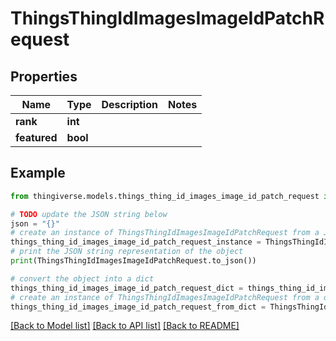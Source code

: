 # ThingsThingIdImagesImageIdPatchRequest


## Properties

Name | Type | Description | Notes
------------ | ------------- | ------------- | -------------
**rank** | **int** |  | 
**featured** | **bool** |  | 

## Example

```python
from thingiverse.models.things_thing_id_images_image_id_patch_request import ThingsThingIdImagesImageIdPatchRequest

# TODO update the JSON string below
json = "{}"
# create an instance of ThingsThingIdImagesImageIdPatchRequest from a JSON string
things_thing_id_images_image_id_patch_request_instance = ThingsThingIdImagesImageIdPatchRequest.from_json(json)
# print the JSON string representation of the object
print(ThingsThingIdImagesImageIdPatchRequest.to_json())

# convert the object into a dict
things_thing_id_images_image_id_patch_request_dict = things_thing_id_images_image_id_patch_request_instance.to_dict()
# create an instance of ThingsThingIdImagesImageIdPatchRequest from a dict
things_thing_id_images_image_id_patch_request_from_dict = ThingsThingIdImagesImageIdPatchRequest.from_dict(things_thing_id_images_image_id_patch_request_dict)
```
[[Back to Model list]](../README.md#documentation-for-models) [[Back to API list]](../README.md#documentation-for-api-endpoints) [[Back to README]](../README.md)


